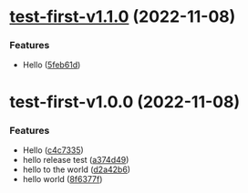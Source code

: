 # [test-first-v1.1.0](https://github.com/AshwinPyakurel/semantic/compare/test-first@1.0.0...test-first@1.1.0) (2022-11-08)


### Features

* Hello ([5feb61d](https://github.com/AshwinPyakurel/semantic/commit/5feb61de17a7d6afb12d993ed7fdaf1d1a1f82d9))

# test-first-v1.0.0 (2022-11-08)


### Features

* Hello ([c4c7335](https://github.com/AshwinPyakurel/semantic/commit/c4c7335c09f3c08d0721d6bfe2de0931dbabeec0))
* hello release test ([a374d49](https://github.com/AshwinPyakurel/semantic/commit/a374d497df83a8eddd3555608af3206a5bf898de))
* hello to the world ([d2a42b6](https://github.com/AshwinPyakurel/semantic/commit/d2a42b6c07996dfc7e72a7dcf9ae5df8e8139fa4))
* hello world ([8f6377f](https://github.com/AshwinPyakurel/semantic/commit/8f6377f2cd464b1824cc5b7d856da804c4455dda))
